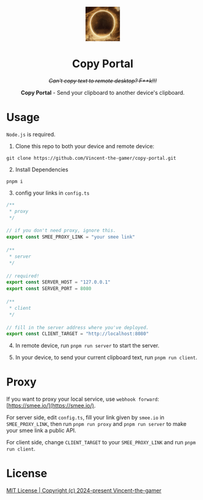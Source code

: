 <p align="center">
    <img src="./.github/portal.png" style="height: 90px;"/>
</p>

<h1 align="center">
    Copy Portal
</h1>

<p align="center">
    <i>
        <strike>
            Can't copy text to remote desktop? F**k!!!
        </strike>
    </i>
</p>

<p align="center">
   <b>Copy Portal</b> - Send your clipboard to another device's clipboard.
</p>

# Usage
`Node.js` is required.

1. Clone this repo to both your device and remote device: 

```shell
git clone https://github.com/Vincent-the-gamer/copy-portal.git
```

2. Install Dependencies
```shell
pnpm i
```

3. config your links in `config.ts`
```typescript
/**
 * proxy
 */

// if you don't need proxy, ignore this.
export const SMEE_PROXY_LINK = "your smee link"

/**
 * server
 */

// required!
export const SERVER_HOST = "127.0.0.1"
export const SERVER_PORT = 8080

/**
 * client
 */

// fill in the server address where you've deployed.
export const CLIENT_TARGET = "http://localhost:8080"
```

4. In remote device, run `pnpm run server` to start the server.

5. In your device, to send your current clipboard text, run `pnpm run client`.

# Proxy 

If you want to proxy your local service, use `webhook forward`: [https://smee.io/](https://smee.io/).

For server side, edit `config.ts`, fill your link given by `smee.io` in `SMEE_PROXY_LINK`, then run `pnpm run proxy` and `pnpm run server` to make your smee link a public API.

For client side, change `CLIENT_TARGET` to your `SMEE_PROXY_LINK` and run `pnpm run client`.

# License

[MIT License | Copyright (c) 2024-present Vincent-the-gamer](./LICENSE)